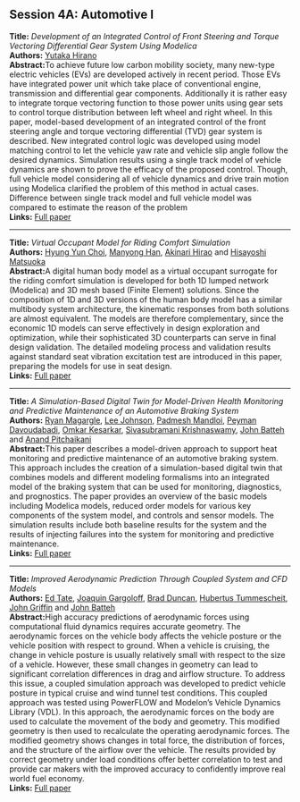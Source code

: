 <h2>Session 4A: Automotive I</h2>
<p>
<b>Title:</b> <i> Development of an Integrated Control of Front Steering and Torque Vectoring Differential Gear System Using Modelica </i> <br />
<b>Authors:</b> <a href="../authors/author_111.html">Yutaka Hirano</a><br />
<b>Abstract:</b>To achieve future low carbon mobility society, many new-type electric vehicles (EVs) are developed actively in recent period. Those EVs have integrated power unit which take place of conventional engine, transmission and differential gear components. Additionally it is rather easy to integrate torque vectoring function to those power units using gear sets to control torque distribution between left wheel and right wheel. In this paper, model-based development of an integrated control of the front steering angle and torque vectoring differential (TVD) gear system is described. New integrated control logic was developed using model matching control to let the vehicle yaw rate and vehicle slip angle follow the desired dynamics. Simulation results using a single track model of vehicle dynamics are shown to prove the efficacy of the proposed control. Though, full vehicle model considering all of vehicle dynamics and drive train motion using Modelica clarified the problem of this method in actual cases. Difference between single track model and full vehicle model was compared to estimate the reason of the problem<br />
<b>Links:</b> <a href="../submissions/ecp1713217_Hirano.pdf">Full paper</a></p>
<hr />
<p>
<b>Title:</b> <i> Virtual Occupant Model for Riding Comfort Simulation </i> <br />
<b>Authors:</b> <a href="../authors/author_43.html">Hyung Yun Choi</a>, <a href="../authors/author_100.html">Manyong Han</a>, <a href="../authors/author_112.html">Akinari Hirao</a> and <a href="../authors/author_173.html">Hisayoshi Matsuoka</a><br />
<b>Abstract:</b>A digital human body model as a virtual occupant surrogate for the riding comfort simulation is developed for both 1D lumped network (Modelica) and 3D mesh based (Finite Element) solutions. Since the composition of 1D and 3D versions of the human body model has a similar multibody system architecture, the kinematic responses from both solutions are almost equivalent. The models are therefore complementary, since the economic 1D models can serve effectively in design exploration and optimization, while their sophisticated 3D counterparts can serve in final design validation. The detailed modeling process and validation results against standard seat vibration excitation test are introduced in this paper, preparing the models for use in seat design.<br />
<b>Links:</b> <a href="../submissions/ecp1713227_ChoiHanHiraoMatsuoka.pdf">Full paper</a></p>
<hr />
<p>
<b>Title:</b> <i> A Simulation-Based Digital Twin for Model-Driven Health Monitoring and Predictive Maintenance of an Automotive Braking System </i> <br />
<b>Authors:</b> <a href="../authors/author_164.html">Ryan Magargle</a>, <a href="../authors/author_127.html">Lee Johnson</a>, <a href="../authors/author_169.html">Padmesh Mandloi</a>, <a href="../authors/author_55.html">Peyman Davoudabadi</a>, <a href="../authors/author_136.html">Omkar Kesarkar</a>, <a href="../authors/author_145.html">Sivasubramani Krishnaswamy</a>, <a href="../authors/author_17.html">John Batteh</a> and <a href="../authors/author_217.html">Anand Pitchaikani</a><br />
<b>Abstract:</b>This paper describes a model-driven approach to support heat monitoring and predictive maintenance of an automotive braking system.  This approach includes the creation of a simulation-based digital twin that combines models and different modeling formalisms into an integrated model of the braking system that can be used for monitoring, diagnostics, and prognostics.  The paper provides an overview of the basic models including Modelica models, reduced order models for various key components of the system model, and controls and sensor models.  The simulation results include both baseline results for the system and the results of injecting failures into the system for monitoring and predictive maintenance.<br />
<b>Links:</b> <a href="../submissions/ecp1713235_MagargleJohnsonMandloiDavoudabadiKesarkarKrishnaswamyBattehPitchaikani.pdf">Full paper</a></p>
<hr />
<p>
<b>Title:</b> <i> Improved Aerodynamic Prediction Through Coupled System and CFD Models </i> <br />
<b>Authors:</b> <a href="../authors/author_265.html">Ed Tate</a>, <a href="../authors/author_82.html">Joaquin Gargoloff</a>, <a href="../authors/author_61.html">Brad Duncan</a>, <a href="../authors/author_283.html">Hubertus Tummescheit</a>, <a href="../authors/author_94.html">John Griffin</a> and <a href="../authors/author_17.html">John Batteh</a><br />
<b>Abstract:</b>High accuracy predictions of aerodynamic forces using computational fluid dynamics requires accurate geometry. The aerodynamic forces on the vehicle body affects the vehicle posture or the vehicle position with respect to ground. When a vehicle is cruising, the change in vehicle posture is usually relatively small with respect to the size of a vehicle. However, these small changes in geometry can lead to significant correlation differences in drag and airflow structure. To address this issue, a coupled simulation approach was developed to predict vehicle posture in typical cruise and wind tunnel test conditions. This coupled approach was tested using PowerFLOW and Modelon’s Vehicle Dynamics Library (VDL). In this approach, the aerodynamic forces on the body are used to calculate the movement of the body and geometry. This modified geometry is then used to recalculate the operating aerodynamic forces. The modified geometry shows changes in total force, the distribution of forces, and the structure of the airflow over the vehicle. The results provided by correct geometry under load conditions offer better correlation to test and provide car makers with the improved accuracy to confidently improve real world fuel economy.<br />
<b>Links:</b> <a href="../submissions/ecp1713247_TateGargoloffDuncanTummescheitGriffinBatteh.pdf">Full paper</a></p>